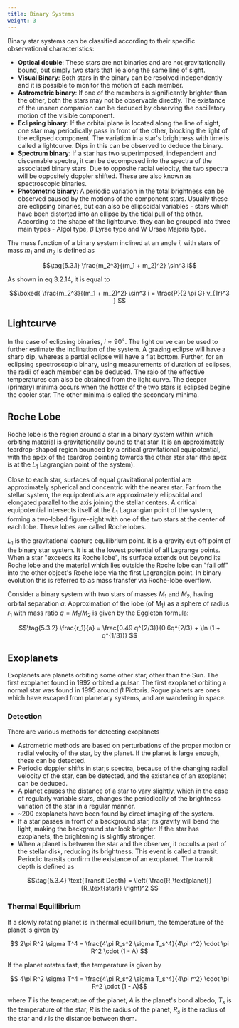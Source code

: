 ```yaml
---
title: Binary Systems
weight: 3
---
```


Binary star systems can be classified according to their specific observational characteristics:

- **Optical double**: These stars are not binaries and are not gravitationally bound, but simply two stars that lie along the same line of sight.
- **Visual Binary**: Both stars in the binary can be resolved independently and it is possible to monitor the motion of each member.
- **Astrometric binary**: If one of the members is significantly brighter than the other, both the stars may not be observable directly. The existance of the unseen companion can be deduced by observing the oscillatory motion of the visible component.
- **Eclipsing binary**: If the orbital plane is located along the line of sight, one star may periodically pass in front of the other, blocking the light of the eclipsed component. The variation in a star's brightness with time is called a lightcurve. Dips in this can be observed to deduce the binary.
- **Spectrum binary**: If a star has two superimposed, independent and discernable spectra, it can be decomposed into the spectra of the associated binary stars. Due to opposite radial velocity, the two spectra will be oppositely doppler shifted. These are also known as spectroscopic binaries.
- **Photometric binary**: A periodic variation in the total brightness can be observed caused by the motions of the component stars. Usually these are eclipsing binaries, but can also be ellipsoidal variables - stars which have been distorted into an ellipse by the tidal pull of the other. According to the shape of the lightcurve. they can be grouped into three main types - Algol type, $\beta$ Lyrae type and W Ursae Majoris type.

The mass function of a binary system inclined at an angle $i$, with stars of mass $m_1$ and $m_2$ is defined as

$$\tag{5.3.1} \frac{m_2^3}{(m_1 + m_2)^2} \sin^3 i$$

As shown in eq 3.2.14, it is equal to

$$\boxed{ \frac{m_2^3}{(m_1 + m_2)^2} \sin^3 i = \frac{P}{2 \pi G} v_{1r}^3 } $$

## Lightcurve

In the case of eclipsing binaries, $i \approx 90^\circ$. The light curve can be used to further estimate the inclination of the system. A grazing eclipse will have a sharp dip, whereas a partial eclipse will have a flat bottom. Further, for an eclipsing spectroscopic binary, using measurements of duration of eclipses, the radii of each member can be deduced. The raio of the effective temperatures can also be obtained from the light curve. The deeper (primary) minima occurs when the hotter of the two stars is eclipsed begine the cooler star. The other minima is called the secondary minima.

## Roche Lobe

Roche lobe is the region around a star in a binary system within which orbiting material is gravitationally bound to that star. It is an approximately teardrop-shaped region bounded by a critical gravitational equipotential, with the apex of the teardrop pointing towards the other star star (the apex is at the $L_1$ Lagrangian point of the system).

Close to each star, surfaces of equal gravitational potential are approximately spherical and concentric with the nearer star. Far from the stellar system, the equipotentials are approximately ellipsoidal and elongated parallel to the axis joining the stellar centers. A critical equipotential intersects itself at the $L_1$ Lagrangian point of the system, forming a two-lobed figure-eight with one of the two stars at the center of each lobe. These lobes are called Roche lobes.

$L_1$ is the gravitational capture equilibrium point. It is a gravity cut-off point of the binary star system. It is at the lowest potential of all Lagrange points. When a star "exceeds its Roche lobe", its surface extends out beyond its Roche lobe and the material which lies outside the Roche lobe can "fall off" into the other object's Roche lobe via the first Lagrangian point. In binary evolution this is referred to as mass transfer via Roche-lobe overflow.

Consider a binary system with two stars of masses $M_1$ and $M_2$, having orbital separation $a$. Approximation of the lobe (of $M_1$) as a sphere of radius $r_1$ with mass ratio $q = M_1 / M_2$ is given by the Eggleton formula:

$$\tag{5.3.2} \frac{r_1}{a} = \frac{0.49 q^{2/3}}{0.6q^{2/3} + \ln (1 + q^{1/3})} $$

## Exoplanets

Exoplanets are planets orbiting some other star, other than the Sun. The first exoplanet found in 1992 orbited a pulsar. The first exoplanet orbiting a normal star was found in 1995 around $\beta$ Pictoris. Rogue planets are ones which have escaped from planetary systems, and are wandering in space.

### Detection

There are various methods for detecting exoplanets

- Astrometric methods are based on perturbations of the proper motion or radial velocity of the star, by the planet. If the planet is large enough, these can be detected.
- Periodic doppler shifts in star;s spectra, because of the changing radial velocity of the star, can be detected, and the existance of an exoplanet can be deduced.
- A planet causes the distance of a star to vary slightly, which in the case of regularly variable stars, changes the periodically of the brightness variation of the star in a regular manner.
- ~200 exoplanets have been found by direct imaging of the system.
- If a star passes in front of a background star, its gravity will bend the light, making the background star look brighter. If the star has exoplanets, the brightening is slightly stronger.
- When a planet is between the star and the observer, it occults a part of the stellar disk, reducing its brightness. This event is called a transit. Periodic transits confirm the existance of an exoplanet. The transit depth is defined as

$$\tag{5.3.4} \text{Transit Depth} = \left( \frac{R_\text{planet}}{R_\text{star}} \right)^2 $$

### Thermal Equillibrium

If a slowly rotating planet is in thermal equillibrium, the temperature of the planet is given by

$$ 2\pi R^2 \sigma T^4 = \frac{4\pi R_s^2 \sigma T_s^4}{4\pi r^2} \cdot \pi R^2 \cdot (1 - A) $$

If the planet rotates fast, the temperature is given by

$$ 4\pi R^2 \sigma T^4 = \frac{4\pi R_s^2 \sigma T_s^4}{4\pi r^2} \cdot \pi R^2 \cdot (1 - A)$$

where $T$ is the temperature of the planet, $A$ is the planet's bond albedo, $T_s$ is the temperature of the star, $R$ is the radius of the planet, $R_s$ is the radius of the star and $r$ is the distance between them.
